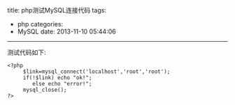 title: php测试MySQL连接代码
tags:
  - php
categories:
  - MySQL
date: 2013-11-10 05:44:06
---

测试代码如下:
```
<?php
     $link=mysql_connect('localhost','root','root');
     if(!$link) echo "ok!";
        else echo "error!";
     mysql_close();
?>
```